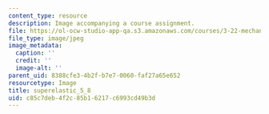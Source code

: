 ```yaml
---
content_type: resource
description: Image accompanying a course assignment.
file: https://ol-ocw-studio-app-qa.s3.amazonaws.com/courses/3-22-mechanical-behavior-of-materials-spring-2008/c85c7deb4f2c85b16217c6993cd49b3d_superelastic_5_8.jpg
file_type: image/jpeg
image_metadata:
  caption: ''
  credit: ''
  image-alt: ''
parent_uid: 8388cfe3-4b2f-b7e7-0060-faf27a65e652
resourcetype: Image
title: superelastic_5_8
uid: c85c7deb-4f2c-85b1-6217-c6993cd49b3d
---
```

